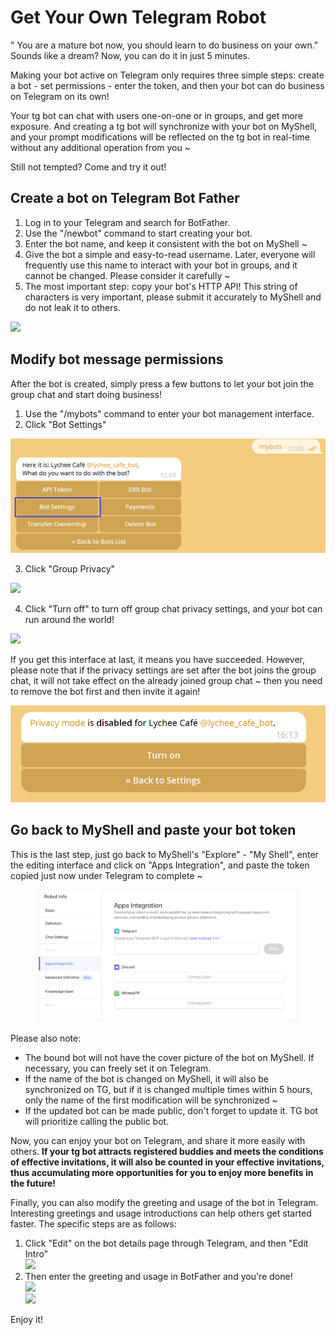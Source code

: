 # Get Your Own Telegram Robot

" You are a mature bot now, you should learn to do business on your own." Sounds like a dream? Now, you can do it in just 5 minutes.

Making your bot active on Telegram only requires three simple steps: create a bot - set permissions - enter the token, and then your bot can do business on Telegram on its own!

Your tg bot can chat with users one-on-one or in groups, and get more exposure. And creating a tg bot will synchronize with your bot on MyShell, and your prompt modifications will be reflected on the tg bot in real-time without any additional operation from you \~

Still not tempted? Come and try it out!

## Create a bot on Telegram Bot Father

1. Log in to your Telegram and search for BotFather.
2. Use the "/newbot" command to start creating your bot.
3. Enter the bot name, and keep it consistent with the bot on MyShell \~
4. Give the bot a simple and easy-to-read username. Later, everyone will frequently use this name to interact with your bot in groups, and it cannot be changed. Please consider it carefully \~
5. The most important step: copy your bot's HTTP API! This string of characters is very important, please submit it accurately to MyShell and do not leak it to others.

![](<../.gitbook/assets/image (4) (1).png>)

## Modify bot message permissions

After the bot is created, simply press a few buttons to let your bot join the group chat and start doing business!

1. Use the "/mybots" command to enter your bot management interface.
2. Click "Bot Settings"

![](<../.gitbook/assets/image (1).png>)

3. Click "Group Privacy"

![](<../.gitbook/assets/image (3) (1).png>)

4. Click "Turn off" to turn off group chat privacy settings, and your bot can run around the world!

![](<../.gitbook/assets/image (2) (1).png>)

If you get this interface at last, it means you have succeeded. However, please note that if the privacy settings are set after the bot joins the group chat, it will not take effect on the already joined group chat \~ then you need to remove the bot first and then invite it again!

![](<../.gitbook/assets/image (1) (1) (1).png>)

## Go back to MyShell and paste your bot token

This is the last step, just go back to MyShell's "Explore" - "My Shell", enter the editing interface and click on "Apps Integration", and paste the token copied just now under Telegram to complete \~

<figure><img src="../.gitbook/assets/image.png" alt=""><figcaption></figcaption></figure>

Please also note:

* The bound bot will not have the cover picture of the bot on MyShell. If necessary, you can freely set it on Telegram.
* If the name of the bot is changed on MyShell, it will also be synchronized on TG, but if it is changed multiple times within 5 hours, only the name of the first modification will be synchronized \~
* If the updated bot can be made public, don't forget to update it. TG bot will prioritize calling the public bot.

Now, you can enjoy your bot on Telegram, and share it more easily with others. **If your tg bot attracts registered buddies and meets the conditions of effective invitations, it will also be counted in your effective invitations, thus accumulating more opportunities for you to enjoy more benefits in the future!**

Finally, you can also modify the greeting and usage of the bot in Telegram. Interesting greetings and usage introductions can help others get started faster. The specific steps are as follows:

1. Click "Edit" on the bot details page through Telegram, and then "Edit Intro"\
   ![](<../.gitbook/assets/image (2).png>)
2. Then enter the greeting and usage in BotFather and you're done!\
   ![](<../.gitbook/assets/image (3) (2).png>)\
   ![](<../.gitbook/assets/image (1) (2).png>)

Enjoy it!
